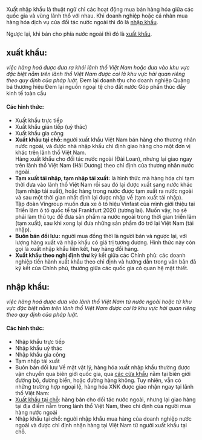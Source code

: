Xuất nhập khẩu là thuật ngữ chỉ các hoạt động mua bán hàng hóa giữa các quốc gia và vùng lãnh thổ với nhau. Khi doanh nghiệp hoặc cá nhân mua hàng hóa dịch vụ của đối tác nước ngoài thì đó là [nhập khẩu](https://www.container-transportation.com/nhap-khau-la-gi.html). 

Ngược lại, khi bán cho phía nước ngoài thì đó là [xuất khẩu](https://www.container-transportation.com/xuat-khau-la-gi.html).
## xuất khẩu:
_việc hàng hoá được đưa ra khỏi lãnh thổ Việt Nam hoặc đưa vào khu vực đặc biệt nằm trên lãnh thổ Việt Nam được coi là khu vực hải quan riêng theo quy định của pháp luật._
	Đem lại doanh thu cho doanh nghiệp
	Quảng bá thương hiệu
	Đem lại nguồn ngoại tệ cho đất nước
	Góp phần thúc đẩy kinh tế toàn cầu
#### Các hình thức:
- Xuất khẩu trực tiếp
- Xuất khẩu gián tiếp (uỷ thác)
- Xuất khẩu gia công 
- **Xuất khẩu tại chỗ:** người xuất khẩu Việt Nam bán hàng cho thương nhân nước ngoài, và được nhà nhập khẩu chỉ định giao hàng cho một đơn vị khác trên lãnh thổ Việt Nam.  
     Hàng xuất khẩu cho đối tác nước ngoài (Đài Loan), nhưng lại giao ngay trên lãnh thổ Việt Nam (Hải Dương) theo chỉ định của thương nhân nước ngoài.
- **Tạm xuất tái nhập, tạm nhập tái xuất:** là hình thức mà hàng hóa chỉ tạm thời đưa vào lãnh thổ Việt Nam rồi sau đó lại được xuất sang nước khác (tạm nhập tái xuất), hoặc hàng trong nước được tạm xuất ra nước ngoài và sau một thời gian nhất định lại được nhập về (tạm xuất tái nhập).  
      Tập đoàn Vingroup muốn đưa xe ô tô hiệu Vinfast của mình giới thiệu tại Triển lãm ô tô quốc tế tại Frankfurt 2020 (tương lai). Muốn vậy, họ sẽ phải làm thủ tục để đưa sản phẩm ra nước ngoài trong thời gian triển lãm (tạm xuất), sau khi xong lại đưa những sản phẩm đó trở lại Việt Nam (tái nhập).
- **Buôn bán đối lưu:** người mua đồng thời là người bán và ngược lại, với lượng hàng xuất và nhập khẩu có giá trị tương đương. Hình thức này còn gọi là xuất nhập khẩu liên kết, hay hàng đổi hàng.
- **Xuất khẩu theo nghị định thư** ký kết giữa các Chính phủ: các doanh nghiệp tiến hành xuất khẩu theo chỉ định và hướng dẫn trong văn bản đã ký kết của Chính phủ, thường giữa các quốc gia có quan hệ mật thiết.
## nhập khẩu:
_việc hàng hoá được đưa vào lãnh thổ Việt Nam từ nước ngoài hoặc từ khu vực đặc biệt nằm trên lãnh thổ Việt Nam được coi là khu vực hải quan riêng theo quy định của pháp luật._
#### Các hình thức:
- Nhập khẩu trực tiếp
- Nhập khẩu uỷ thác
- Nhập khẩu gia công
- Tạm nhập tái xuất
- Buôn bán đối lưư
Về mặt vật lý, hàng hóa xuất nhập khẩu thường được vận chuyển qua biên giới quốc gia, qua [các cửa khẩu](https://www.container-transportation.com/cua-khau-la-gi.html) nằm tại biên giới đường bộ, đường biển, hoặc đường hàng không. Tuy nhiên, vẫn có những trường hợp ngoại lệ, hàng hóa XNK được giao nhận ngay tại lãnh thổ Việt Nam:  
- [Xuất khẩu tại chỗ](https://www.container-transportation.com/xuat-khau-tai-cho.html): hàng bán cho đối tác nước ngoài, nhưng lại giao hàng tại địa điểm nằm trong lãnh thổ Việt Nam, theo chỉ định của người mua hàng nước ngoài
- Nhập khẩu tại chỗ: người nhập khẩu mua hàng của doanh nghiệp nước ngoài và được chỉ định nhận hàng tại Việt Nam từ người xuất khẩu tại chỗ.